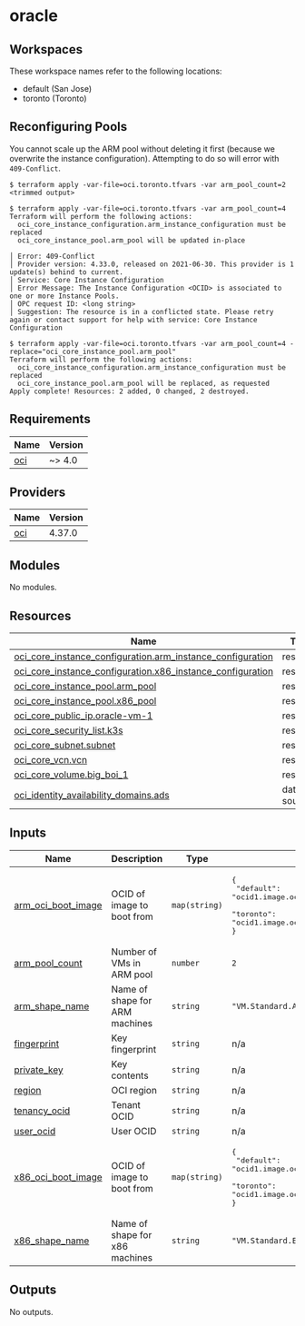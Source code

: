 # oracle

## Workspaces

These workspace names refer to the following locations:

* default (San Jose)
* toronto (Toronto)

## Reconfiguring Pools

You cannot scale up the ARM pool without deleting it first (because we overwrite
the instance configuration). Attempting to do so will error with `409-Conflict`.

```console
$ terraform apply -var-file=oci.toronto.tfvars -var arm_pool_count=2
<trimmed output>

$ terraform apply -var-file=oci.toronto.tfvars -var arm_pool_count=4
Terraform will perform the following actions:
  oci_core_instance_configuration.arm_instance_configuration must be replaced
  oci_core_instance_pool.arm_pool will be updated in-place

│ Error: 409-Conflict 
│ Provider version: 4.33.0, released on 2021-06-30. This provider is 1 update(s) behind to current. 
│ Service: Core Instance Configuration 
│ Error Message: The Instance Configuration <OCID> is associated to one or more Instance Pools. 
│ OPC request ID: <long string>
│ Suggestion: The resource is in a conflicted state. Please retry again or contact support for help with service: Core Instance Configuration

$ terraform apply -var-file=oci.toronto.tfvars -var arm_pool_count=4 -replace="oci_core_instance_pool.arm_pool"
Terraform will perform the following actions:
  oci_core_instance_configuration.arm_instance_configuration must be replaced
  oci_core_instance_pool.arm_pool will be replaced, as requested
Apply complete! Resources: 2 added, 0 changed, 2 destroyed.
```

<!-- BEGINNING OF PRE-COMMIT-TERRAFORM DOCS HOOK -->
## Requirements

| Name | Version |
|------|---------|
| <a name="requirement_oci"></a> [oci](#requirement\_oci) | ~> 4.0 |

## Providers

| Name | Version |
|------|---------|
| <a name="provider_oci"></a> [oci](#provider\_oci) | 4.37.0 |

## Modules

No modules.

## Resources

| Name | Type |
|------|------|
| [oci_core_instance_configuration.arm_instance_configuration](https://registry.terraform.io/providers/hashicorp/oci/latest/docs/resources/core_instance_configuration) | resource |
| [oci_core_instance_configuration.x86_instance_configuration](https://registry.terraform.io/providers/hashicorp/oci/latest/docs/resources/core_instance_configuration) | resource |
| [oci_core_instance_pool.arm_pool](https://registry.terraform.io/providers/hashicorp/oci/latest/docs/resources/core_instance_pool) | resource |
| [oci_core_instance_pool.x86_pool](https://registry.terraform.io/providers/hashicorp/oci/latest/docs/resources/core_instance_pool) | resource |
| [oci_core_public_ip.oracle-vm-1](https://registry.terraform.io/providers/hashicorp/oci/latest/docs/resources/core_public_ip) | resource |
| [oci_core_security_list.k3s](https://registry.terraform.io/providers/hashicorp/oci/latest/docs/resources/core_security_list) | resource |
| [oci_core_subnet.subnet](https://registry.terraform.io/providers/hashicorp/oci/latest/docs/resources/core_subnet) | resource |
| [oci_core_vcn.vcn](https://registry.terraform.io/providers/hashicorp/oci/latest/docs/resources/core_vcn) | resource |
| [oci_core_volume.big_boi_1](https://registry.terraform.io/providers/hashicorp/oci/latest/docs/resources/core_volume) | resource |
| [oci_identity_availability_domains.ads](https://registry.terraform.io/providers/hashicorp/oci/latest/docs/data-sources/identity_availability_domains) | data source |

## Inputs

| Name | Description | Type | Default | Required |
|------|-------------|------|---------|:--------:|
| <a name="input_arm_oci_boot_image"></a> [arm\_oci\_boot\_image](#input\_arm\_oci\_boot\_image) | OCID of image to boot from | `map(string)` | <pre>{<br>  "default": "ocid1.image.oc1.us-sanjose-1.aaaaaaaanfzh6js2q4rznma2kcwyrdzs2yi42p2ol5hhlm2cfcntwdcna3oq",<br>  "toronto": "ocid1.image.oc1.ca-toronto-1.aaaaaaaarfnfahlv3oxkcjhe4lg34v3y6par2hc3yijsvna5qcnmsizrvb5a"<br>}</pre> | no |
| <a name="input_arm_pool_count"></a> [arm\_pool\_count](#input\_arm\_pool\_count) | Number of VMs in ARM pool | `number` | `2` | no |
| <a name="input_arm_shape_name"></a> [arm\_shape\_name](#input\_arm\_shape\_name) | Name of shape for ARM machines | `string` | `"VM.Standard.A1.Flex"` | no |
| <a name="input_fingerprint"></a> [fingerprint](#input\_fingerprint) | Key fingerprint | `string` | n/a | yes |
| <a name="input_private_key"></a> [private\_key](#input\_private\_key) | Key contents | `string` | n/a | yes |
| <a name="input_region"></a> [region](#input\_region) | OCI region | `string` | n/a | yes |
| <a name="input_tenancy_ocid"></a> [tenancy\_ocid](#input\_tenancy\_ocid) | Tenant OCID | `string` | n/a | yes |
| <a name="input_user_ocid"></a> [user\_ocid](#input\_user\_ocid) | User OCID | `string` | n/a | yes |
| <a name="input_x86_oci_boot_image"></a> [x86\_oci\_boot\_image](#input\_x86\_oci\_boot\_image) | OCID of image to boot from | `map(string)` | <pre>{<br>  "default": "ocid1.image.oc1.us-sanjose-1.aaaaaaaa4juj67ndckcob73kwhjkzacldnu7gjzgxhe4reqasc3hb76g2qwa",<br>  "toronto": "ocid1.image.oc1.ca-toronto-1.aaaaaaaaw6dx4jxld2uwuarkbxo5ymyi6v2k2ym3ntlcbluy7ed2wl4tb2wq"<br>}</pre> | no |
| <a name="input_x86_shape_name"></a> [x86\_shape\_name](#input\_x86\_shape\_name) | Name of shape for x86 machines | `string` | `"VM.Standard.E2.1.Micro"` | no |

## Outputs

No outputs.
<!-- END OF PRE-COMMIT-TERRAFORM DOCS HOOK -->
